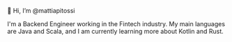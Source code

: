 👋 Hi, I’m @mattiapitossi

I'm a Backend Engineer working in the Fintech industry. My main languages are Java and Scala, and I am currently learning more about Kotlin and Rust.


<!---
mattiapitossi/mattiapitossi is a ✨ special ✨ repository because its `README.md` (this file) appears on your GitHub profile.
You can click the Preview link to take a look at your changes.
--->
